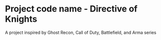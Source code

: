 # Project code name - Directive of Knights

A project inspired by Ghost Recon, Call of Duty, Battlefield, and Arma series
